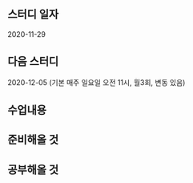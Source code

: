 스터디 일자
----------
2020-11-29

다음 스터디 
-------
2020-12-05 (기본 매주 일요일 오전 11시, 월3회, 변동 있음) 

수업내용
--------

준비해올 것
--------


공부해올 것
--------


